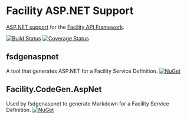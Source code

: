 # Facility ASP.NET Support

[ASP.NET support](https://facilityapi.github.io/docs/aspnet) for the [Facility API Framework](https://facilityapi.github.io/).

[![Build Status](https://ci.appveyor.com/api/projects/status/d0vstun7mi9tb87d?svg=true)](https://ci.appveyor.com/project/ejball/facilityaspnet)
[![Coverage Status](https://coveralls.io/repos/github/FacilityApi/FacilityAspNet/badge.svg?branch=master)](https://coveralls.io/github/FacilityApi/FacilityAspNet?branch=master)

## fsdgenaspnet

A tool that generates ASP.NET for a Facility Service Definition. [![NuGet](https://img.shields.io/nuget/v/fsdgenaspnet.svg)](https://www.nuget.org/packages/fsdgenaspnet)

## Facility.CodeGen.AspNet

Used by fsdgenaspnet to generate Markdown for a Facility Service Definition. [![NuGet](https://img.shields.io/nuget/v/Facility.CodeGen.AspNet.svg)](https://www.nuget.org/packages/Facility.CodeGen.AspNet)
